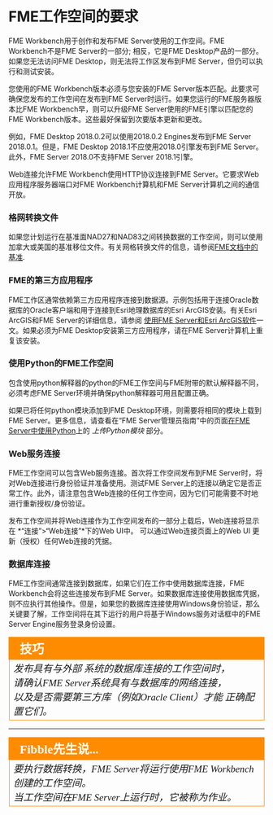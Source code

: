 # FME工作空间的要求 #

FME Workbench用于创作和发布FME Server使用的工作空间。FME Workbench不是FME Server的一部分; 相反，它是FME Desktop产品的一部分。如果您无法访问FME Desktop，则无法将工作区发布到FME Server，但仍可以执行和测试安装。

您使用的FME Workbench版本必须与您安装的FME Server版本匹配。此要求可确保您发布的工作空间在发布到FME Server时运行。如果您运行的FME服务器版本比FME Workbench早，则可以升级FME Server使用的FME引擎以匹配您的FME Workbench版本。这些最好保留到次要版本更新和更改。

例如，FME Desktop 2018.0.2可以使用2018.0.2 Engines发布到FME Server 2018.0.1。但是，FME Desktop 2018.1不应使用2018.0引擎发布到FME Server。此外，FME Server 2018.0不支持FME Server 2018.1引擎。

Web连接允许FME Workbench使用HTTP协议连接到FME Server。它要求Web应用程序服务器端口对FME Workbench计算机和FME Server计算机之间的通信开放。

### 格网转换文件 ###

如果您计划运行在基准面NAD27和NAD83之间转换数据的工作空间，则可以使用加拿大或美国的基准移位文件。有关网格转换文件的信息，请参阅[FME文档中的基准](http://docs.safe.com/fme/html/FME_Desktop_Documentation/FME_Workbench/CoordSys/Datums_in_FME.htm).

### FME的第三方应用程序 ###

FME工作区通常依赖第三方应用程序连接到数据源。示例包括用于连接Oracle数据库的Oracle客户端和用于连接到Esri地理数据库的Esri ArcGIS安装。有关Esri ArcGIS和FME Server的详细信息，请参阅 [使用FME Server和Esri ArcGIS软件](https://knowledge.safe.com/articles/24153/using-fme-server-with-esri-software.html)一文。如果必须为FME Desktop安装第三方应用程序，请在FME Server计算机上重复该安装。

### 使用Python的FME工作空间 ###

包含使用python解释器的python的FME工作空间与FME附带的默认解释器不同，必须考虑FME Server环境并确保python解释器可用且配置正确。

如果已将任何python模块添加到FME Desktop环境，则需要将相同的模块上载到FME Server。更多信息，请查看在“FME Server管理员指南”中的页面[在FME Server中使用Python](https://docs.safe.com/fme/html/FME_Server_Documentation/Content/AdminGuide/Using-Python-with-FME_Server.htm)上的 *上传Python模块* 部分。

### Web服务连接 ###

FME工作空间可以包含Web服务连接。首次将工作空间发布到FME Server时，将对Web连接进行身份验证并准备使用。测试FME Server上的连接以确定它是否正常工作。此外，请注意包含Web连接的任何工作空间，因为它们可能需要不时地进行重新授权/身份验证。

发布工作空间并将Web连接作为工作空间发布的一部分上载后，Web连接将显示在 *“连接”>“Web连接”*下的Web UI中。 可以通过Web连接页面上的Web UI 更新（授权）任何Web连接的凭据。 

### 数据库连接 ###

FME工作空间通常连接到数据库，如果它们在工作中使用数据库连接，FME Workbench会将这些连接发布到FME Server。如果数据库连接使用数据库凭据，则不应执行其他操作。但是，如果您的数据库连接使用Windows身份验证，那么关键要了解，工作空间将在其下运行的用户将基于Windows服务对话框中的FME Server Engine服务登录身份设置。


<!--Tip Section-->

<table style="border-spacing: 0px">
<tr>
<td style="vertical-align:middle;background-color:darkorange;border: 2px solid darkorange">
<i class="fa fa-info-circle fa-lg fa-pull-left fa-fw" style="color:white;padding-right: 12px;vertical-align:text-top"></i>
<span style="color:white;font-size:x-large;font-weight: bold;font-family:serif">技巧</span>
</td>
</tr>

<tr>
<td style="border: 1px solid darkorange">
<span style="font-family:serif; font-style:italic; font-size:larger">
发布具有与外部
系统的数据库连接的工作空间时，
<br>请确认FME Server系统具有与数据库的网络连接， 
<br>以及是否需要第三方库（例如Oracle Client）才能 
正确配置它们。
<br>
</td>
</tr>
</table>

---

<!--Person X Says Section-->

<table style="border-spacing: 0px">
<tr>
<td style="vertical-align:middle;background-color:darkorange;border: 2px solid darkorange">
<i class="fa fa-quote-left fa-lg fa-pull-left fa-fw" style="color:white;padding-right: 12px;vertical-align:text-top"></i>
<span style="color:white;font-size:x-large;font-weight: bold;font-family:serif">Fibble先生说...</span>
</td>
</tr>
<tr>
<td style="border: 1px solid darkorange">
<span style="font-family:serif; font-style:italic; font-size:larger">
要执行数据转换，FME Server将运行使用FME Workbench创建的工作空间。 
<br>当工作空间在FME Server上运行时，它被称为作业。
</span>
</td>
</tr>
</table>
